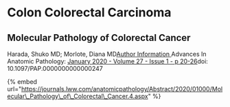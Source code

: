 # Colon Colorectal Carcinoma

## Molecular Pathology of Colorectal Cancer

Harada, Shuko MD; Morlote, Diana MD[Author Information ](https://journals.lww.com/anatomicpathology/Abstract/2020/01000/Molecular_Pathology_of_Colorectal_Cancer.4.aspx#)Advances In Anatomic Pathology: [January 2020 - Volume 27 - Issue 1 - p 20-26](https://journals.lww.com/anatomicpathology/toc/2020/01000)doi: 10.1097/PAP.0000000000000247

{% embed url="https://journals.lww.com/anatomicpathology/Abstract/2020/01000/Molecular\_Pathology\_of\_Colorectal\_Cancer.4.aspx" %}



